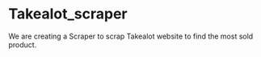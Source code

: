 # Takealot_scraper
We are creating a Scraper to scrap Takealot website to find the most sold product.
